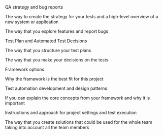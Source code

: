 QA strategy and bug reports 

The way to create the strategy for your tests and a high-level overview of a new system or application 

The way that you explore features and report bugs 

Test Plan and Automated Test Decisions 

The way that you structure your test plans 

The way that you make your decisions on the tests 

Framework options 

Why the framework is the best fit for this project 

Test automation development and design patterns 

If you can explain the core concepts from your framework and why it is important 

Instructions and approach for project settings and test execution 

The way that you create solutions that could be used for the whole team taking into account all the team members 